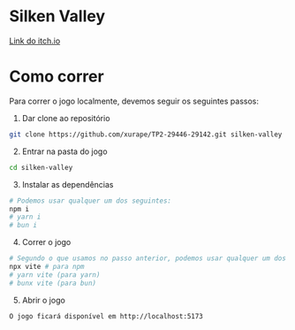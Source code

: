 # Silken Valley
[Link do itch.io](https://jpedroferreira.itch.io/silken-valley)

# Como correr
Para correr o jogo localmente, devemos seguir os seguintes passos:

1. Dar clone ao repositório
```bash
git clone https://github.com/xurape/TP2-29446-29142.git silken-valley
```

2. Entrar na pasta do jogo
```bash
cd silken-valley
```

3. Instalar as dependências
```bash
# Podemos usar qualquer um dos seguintes:
npm i
# yarn i
# bun i
```

4. Correr o jogo
```bash
# Segundo o que usamos no passo anterior, podemos usar qualquer um dos seguintes:
npx vite # para npm
# yarn vite (para yarn)
# bunx vite (para bun)
```

5. Abrir o jogo
```
O jogo ficará disponível em http://localhost:5173
```
